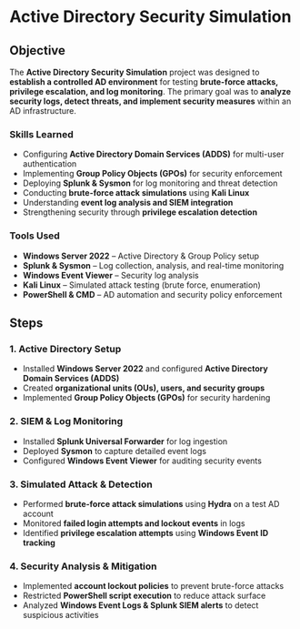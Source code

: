 # Active Directory Security Simulation  

## Objective  
The **Active Directory Security Simulation** project was designed to **establish a controlled AD environment** for testing **brute-force attacks, privilege escalation, and log monitoring**. The primary goal was to **analyze security logs, detect threats, and implement security measures** within an AD infrastructure.  

### Skills Learned  

- Configuring **Active Directory Domain Services (ADDS)** for multi-user authentication  
- Implementing **Group Policy Objects (GPOs)** for security enforcement  
- Deploying **Splunk & Sysmon** for log monitoring and threat detection  
- Conducting **brute-force attack simulations** using **Kali Linux**  
- Understanding **event log analysis and SIEM integration**  
- Strengthening security through **privilege escalation detection**  

### Tools Used  

- **Windows Server 2022** – Active Directory & Group Policy setup  
- **Splunk & Sysmon** – Log collection, analysis, and real-time monitoring  
- **Windows Event Viewer** – Security log analysis  
- **Kali Linux** – Simulated attack testing (brute force, enumeration)  
- **PowerShell & CMD** – AD automation and security policy enforcement  

## Steps  

### **1. Active Directory Setup**  
- Installed **Windows Server 2022** and configured **Active Directory Domain Services (ADDS)**  
- Created **organizational units (OUs), users, and security groups**  
- Implemented **Group Policy Objects (GPOs)** for security hardening  
 

### **2. SIEM & Log Monitoring**  
- Installed **Splunk Universal Forwarder** for log ingestion  
- Deployed **Sysmon** to capture detailed event logs  
- Configured **Windows Event Viewer** for auditing security events  
  

### **3. Simulated Attack & Detection**  
- Performed **brute-force attack simulations** using **Hydra** on a test AD account  
- Monitored **failed login attempts and lockout events** in logs  
- Identified **privilege escalation attempts** using **Windows Event ID tracking**  


### **4. Security Analysis & Mitigation**  
- Implemented **account lockout policies** to prevent brute-force attacks  
- Restricted **PowerShell script execution** to reduce attack surface  
- Analyzed **Windows Event Logs & Splunk SIEM alerts** to detect suspicious activities  


